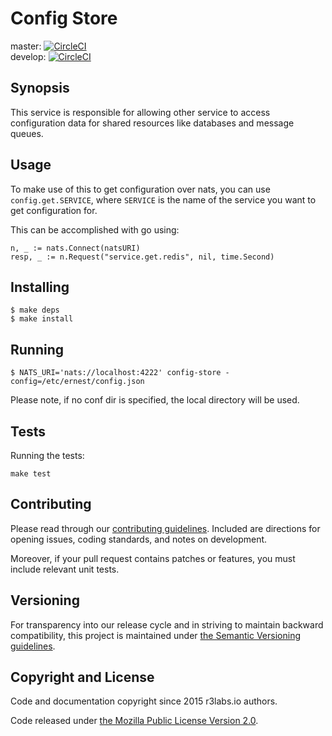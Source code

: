 # Config Store

master:  [![CircleCI](https://circleci.com/gh/ernestio/config-store/tree/master.svg?style=shield)](https://circleci.com/gh/ernestio/config-store/tree/master)  
develop: [![CircleCI](https://circleci.com/gh/ernestio/config-store/tree/develop.svg?style=shield)](https://circleci.com/gh/ernestio/config-store/tree/develop)

## Synopsis

This service is responsible for allowing other service to access configuration data for shared resources like databases and message queues.

## Usage

To make use of this to get configuration over nats, you can use `config.get.SERVICE`, where `SERVICE` is the name of the service you want to get configuration for.

This can be accomplished with go using:

```
n, _ := nats.Connect(natsURI)
resp, _ := n.Request("service.get.redis", nil, time.Second)
```

## Installing

```
$ make deps
$ make install
```

## Running

```
$ NATS_URI='nats://localhost:4222' config-store -config=/etc/ernest/config.json
```
Please note, if no conf dir is specified, the local directory will be used.


## Tests

Running the tests:
```
make test
```

## Contributing

Please read through our
[contributing guidelines](CONTRIBUTING.md).
Included are directions for opening issues, coding standards, and notes on
development.

Moreover, if your pull request contains patches or features, you must include
relevant unit tests.

## Versioning

For transparency into our release cycle and in striving to maintain backward
compatibility, this project is maintained under [the Semantic Versioning guidelines](http://semver.org/).

## Copyright and License

Code and documentation copyright since 2015 r3labs.io authors.

Code released under
[the Mozilla Public License Version 2.0](LICENSE).

